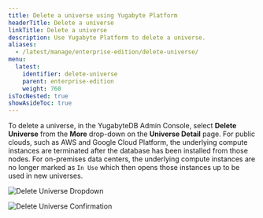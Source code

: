```yaml
---
title: Delete a universe using Yugabyte Platform
headerTitle: Delete a universe
linkTitle: Delete a universe
description: Use Yugabyte Platform to delete a universe.
aliases:
  - /latest/manage/enterprise-edition/delete-universe/
menu:
  latest:
    identifier: delete-universe
    parent: enterprise-edition
    weight: 760
isTocNested: true
showAsideToc: true
---
```


To delete a universe, in the YugabyteDB Admin Console, select **Delete Universe** from the **More** drop-down on the **Universe Detail** page. For public clouds, such as AWS and Google Cloud Platform, the underlying compute instances are terminated after the database has been installed from those nodes. For on-premises data centers, the underlying compute instances are no longer marked as `In Use` which then opens those instances up to be used in new universes.

![Delete Universe Dropdown](/images/ee/delete-univ-1.png)

![Delete Universe Confirmation](/images/ee/delete-univ-2.png)
